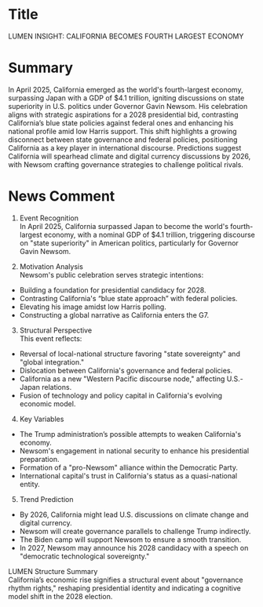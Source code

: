 # Title
LUMEN INSIGHT: CALIFORNIA BECOMES FOURTH LARGEST ECONOMY

# Summary
In April 2025, California emerged as the world's fourth-largest economy, surpassing Japan with a GDP of $4.1 trillion, igniting discussions on state superiority in U.S. politics under Governor Gavin Newsom. His celebration aligns with strategic aspirations for a 2028 presidential bid, contrasting California’s blue state policies against federal ones and enhancing his national profile amid low Harris support. This shift highlights a growing disconnect between state governance and federal policies, positioning California as a key player in international discourse. Predictions suggest California will spearhead climate and digital currency discussions by 2026, with Newsom crafting governance strategies to challenge political rivals.

# News Comment
1. Event Recognition  
In April 2025, California surpassed Japan to become the world's fourth-largest economy, with a nominal GDP of $4.1 trillion, triggering discourse on "state superiority" in American politics, particularly for Governor Gavin Newsom.

2. Motivation Analysis  
Newsom's public celebration serves strategic intentions:  
- Building a foundation for presidential candidacy for 2028.  
- Contrasting California's “blue state approach” with federal policies.  
- Elevating his image amidst low Harris polling.  
- Constructing a global narrative as California enters the G7.

3. Structural Perspective  
This event reflects:  
- Reversal of local-national structure favoring "state sovereignty" and "global integration."  
- Dislocation between California's governance and federal policies.  
- California as a new "Western Pacific discourse node," affecting U.S.-Japan relations.  
- Fusion of technology and policy capital in California's evolving economic model.

4. Key Variables  
- The Trump administration’s possible attempts to weaken California's economy.  
- Newsom's engagement in national security to enhance his presidential preparation.  
- Formation of a "pro-Newsom" alliance within the Democratic Party.  
- International capital's trust in California's status as a quasi-national entity.

5. Trend Prediction  
- By 2026, California might lead U.S. discussions on climate change and digital currency.  
- Newsom will create governance parallels to challenge Trump indirectly.  
- The Biden camp will support Newsom to ensure a smooth transition.  
- In 2027, Newsom may announce his 2028 candidacy with a speech on "democratic technological sovereignty."

LUMEN Structure Summary  
California’s economic rise signifies a structural event about "governance rhythm rights," reshaping presidential identity and indicating a cognitive model shift in the 2028 election.
